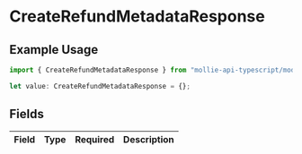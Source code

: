 # CreateRefundMetadataResponse

## Example Usage

```typescript
import { CreateRefundMetadataResponse } from "mollie-api-typescript/models/operations";

let value: CreateRefundMetadataResponse = {};
```

## Fields

| Field       | Type        | Required    | Description |
| ----------- | ----------- | ----------- | ----------- |